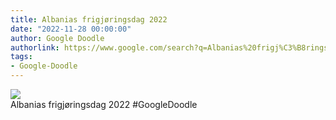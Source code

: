 ```yaml
---
title: Albanias frigjøringsdag 2022
date: "2022-11-28 00:00:00"
author: Google Doodle
authorlink: https://www.google.com/search?q=Albanias%20frigj%C3%B8ringsdag%202022
tags:
- Google-Doodle
---
```

<img src="https://www.google.com/logos/doodles/2022/albania-independence-day-2022-6753651837109667-law.gif" referrerpolicy="no-referrer"><br>Albanias frigjøringsdag 2022 #GoogleDoodle